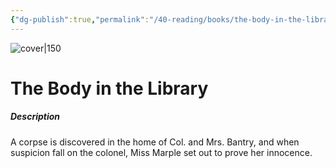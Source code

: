 ```yaml
---
{"dg-publish":true,"permalink":"/40-reading/books/the-body-in-the-library-agatha-christie/","title":"The Body in the Library"}
---
```



![cover|150](http://books.google.com/books/content?id=i2CNPwAACAAJ&printsec=frontcover&img=1&zoom=1&source=gbs_api)

# The Body in the Library
##### Description
A corpse is discovered in the home of Col. and Mrs. Bantry, and when suspicion fall on the colonel, Miss Marple set out to prove her innocence.